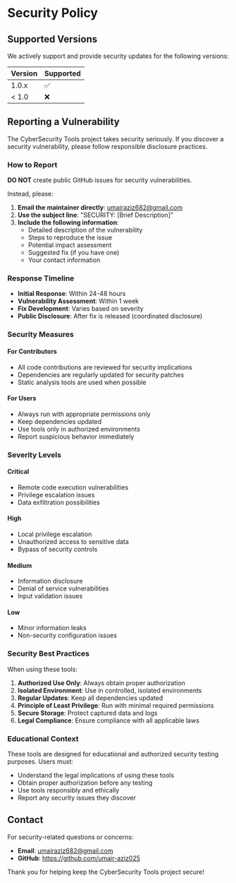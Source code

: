 # Security Policy

## Supported Versions

We actively support and provide security updates for the following versions:

| Version | Supported          |
| ------- | ------------------ |
| 1.0.x   | :white_check_mark: |
| < 1.0   | :x:                |

## Reporting a Vulnerability

The CyberSecurity Tools project takes security seriously. If you discover a security vulnerability, please follow responsible disclosure practices.

### How to Report

**DO NOT** create public GitHub issues for security vulnerabilities.

Instead, please:

1. **Email the maintainer directly**: umairaziz682@gmail.com
2. **Use the subject line**: "SECURITY: [Brief Description]"
3. **Include the following information**:
   - Detailed description of the vulnerability
   - Steps to reproduce the issue
   - Potential impact assessment
   - Suggested fix (if you have one)
   - Your contact information

### Response Timeline

- **Initial Response**: Within 24-48 hours
- **Vulnerability Assessment**: Within 1 week
- **Fix Development**: Varies based on severity
- **Public Disclosure**: After fix is released (coordinated disclosure)

### Security Measures

#### For Contributors
- All code contributions are reviewed for security implications
- Dependencies are regularly updated for security patches
- Static analysis tools are used when possible

#### For Users
- Always run with appropriate permissions only
- Keep dependencies updated
- Use tools only in authorized environments
- Report suspicious behavior immediately

### Severity Levels

#### Critical
- Remote code execution vulnerabilities
- Privilege escalation issues
- Data exfiltration possibilities

#### High
- Local privilege escalation
- Unauthorized access to sensitive data
- Bypass of security controls

#### Medium
- Information disclosure
- Denial of service vulnerabilities
- Input validation issues

#### Low
- Minor information leaks
- Non-security configuration issues

### Security Best Practices

When using these tools:

1. **Authorized Use Only**: Always obtain proper authorization
2. **Isolated Environment**: Use in controlled, isolated environments
3. **Regular Updates**: Keep all dependencies updated
4. **Principle of Least Privilege**: Run with minimal required permissions
5. **Secure Storage**: Protect captured data and logs
6. **Legal Compliance**: Ensure compliance with all applicable laws

### Educational Context

These tools are designed for educational and authorized security testing purposes. Users must:

- Understand the legal implications of using these tools
- Obtain proper authorization before any testing
- Use tools responsibly and ethically
- Report any security issues they discover

## Contact

For security-related questions or concerns:
- **Email**: umairaziz682@gmail.com
- **GitHub**: https://github.com/umair-aziz025

Thank you for helping keep the CyberSecurity Tools project secure!
